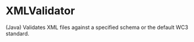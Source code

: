 XMLValidator
============

(Java) Validates XML files against a specified schema or the default WC3 standard. 
